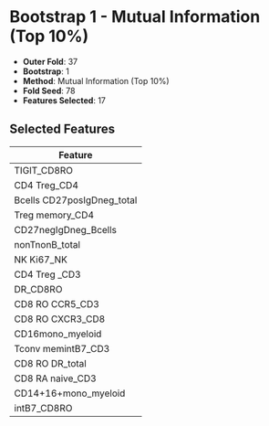 # Bootstrap 1 - Mutual Information (Top 10%)

- **Outer Fold**: 37
- **Bootstrap**: 1
- **Method**: Mutual Information (Top 10%)
- **Fold Seed**: 78
- **Features Selected**: 17

## Selected Features

| Feature |
|---------|
| TIGIT_CD8RO |
| CD4 Treg_CD4 |
| Bcells CD27posIgDneg_total |
| Treg memory_CD4 |
| CD27negIgDneg_Bcells |
| nonTnonB_total |
| NK Ki67_NK |
| CD4 Treg _CD3 |
| DR_CD8RO |
| CD8 RO CCR5_CD3 |
| CD8 RO CXCR3_CD8 |
| CD16mono_myeloid |
| Tconv memintB7_CD3 |
| CD8 RO DR_total |
| CD8 RA naive_CD3 |
| CD14+16+mono_myeloid |
| intB7_CD8RO |
